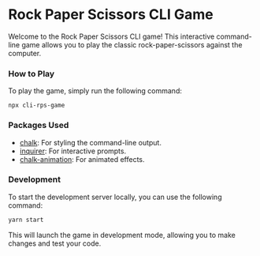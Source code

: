 # Rock Paper Scissors CLI Game

Welcome to the Rock Paper Scissors CLI game! This interactive command-line game allows you to play the classic rock-paper-scissors against the computer.

### How to Play

To play the game, simply run the following command:

```
npx cli-rps-game
```

### Packages Used

- [chalk](https://github.com/chalk/chalk): For styling the command-line output.
- [inquirer](https://github.com/SBoudrias/Inquirer.js): For interactive prompts.
- [chalk-animation](https://github.com/bokub/chalk-animation): For animated effects.

### Development

To start the development server locally, you can use the following command:

```sh
yarn start
```

This will launch the game in development mode, allowing you to make changes and test your code.
